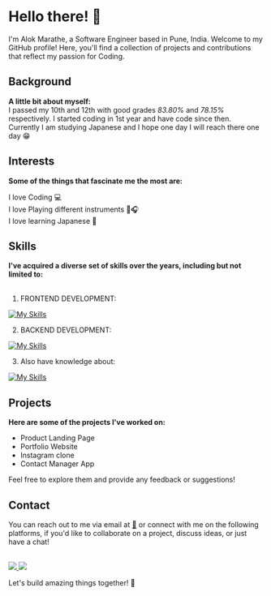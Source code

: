 <h1>Hello there! 👋</h1> 

I'm Alok Marathe, a Software Engineer based in Pune, India. 
Welcome to my GitHub profile! Here, you'll find a collection of projects and contributions that reflect my passion for Coding.

<h2>Background</h2>
<b>A little bit about myself:<br></b> I passed my 10th and 12th with good grades <i>83.80%</i> and <i>78.15%</i> respectively. I started coding in 1st year and have code since then. Currently I am studying Japanese and I hope one day I will reach there one day 😁

<h2>Interests</h2>
<b>Some of the things that fascinate me the most are:</b>

I love Coding 💻 <br>
I love Playing different instruments 🎵🎧 <br>
I love learning Japanese 🗾 <br>

<h2>Skills</h2>
<b>I've acquired a diverse set of skills over the years, including but not limited to:</b><br><br>

1) FRONTEND DEVELOPMENT:<br>

[![My Skills](https://skillicons.dev/icons?i=js,html,css,react,python)](https://skillicons.dev)

2) BACKEND DEVELOPMENT:<br>

[![My Skills](https://skillicons.dev/icons?i=php,mysql,js,python)](https://skillicons.dev)

3) Also have knowledge about:<br>

[![My Skills](https://skillicons.dev/icons?i=aws,blender,gcp)](https://skillicons.dev)

<h2>Projects</h2>
<b>Here are some of the projects I've worked on:</b><br>

- Product Landing Page
- Portfolio Website
- Instagram clone
- Contact Manager App

Feel free to explore them and provide any feedback or suggestions!

<h2>Contact</h2>
You can reach out to me via email at <a href=mailto:"alok.v.marathe@gmail.com">📧</a> or connect with me on the following platforms, if you'd like to collaborate on a project, discuss ideas, or just have a chat! <br><br>

<p>
  <a href="[https://skillicons.dev](https://www.linkedin.com/in/alok-marathe-0a727620b/)">
    <img src="https://skillicons.dev/icons?i=linkedin" />
  </a>
  <a href="[[https://skillicons.dev](https://www.instagram.com/a_loki_0710/)]">
    <img src="https://skillicons.dev/icons?i=instagram" />
  </a>
</p>

Let's build amazing things together! 🚀
<!---
alok-marathe/alok-marathe is a ✨ special ✨ repository because its `README.md` (this file) appears on your GitHub profile.
You can click the Preview link to take a look at your changes.
--->
